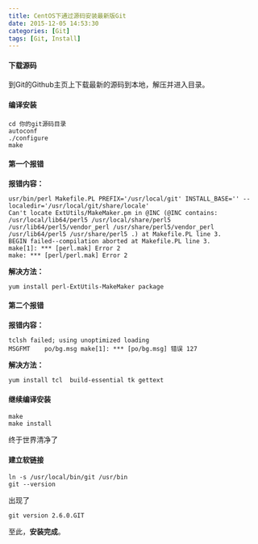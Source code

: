 ```yaml
---
title: CentOS下通过源码安装最新版Git
date: 2015-12-05 14:53:30
categories: [Git]
tags: [Git, Install]
---
```

#### 下载源码

到Git的Github主页上下载最新的源码到本地，解压并进入目录。

#### 编译安装

```shell
cd 你的git源码目录
autoconf
./configure
make
```

#### 第一个报错

**报错内容：**

```shell
usr/bin/perl Makefile.PL PREFIX='/usr/local/git' INSTALL_BASE='' --localedir='/usr/local/git/share/locale'
Can't locate ExtUtils/MakeMaker.pm in @INC (@INC contains: /usr/local/lib64/perl5 /usr/local/share/perl5 /usr/lib64/perl5/vendor_perl /usr/share/perl5/vendor_perl /usr/lib64/perl5 /usr/share/perl5 .) at Makefile.PL line 3.
BEGIN failed--compilation aborted at Makefile.PL line 3.
make[1]: *** [perl.mak] Error 2
make: *** [perl/perl.mak] Error 2
```

**解决方法：**

```shell
yum install perl-ExtUtils-MakeMaker package
```

#### 第二个报错

**报错内容：**

```shell
tclsh failed; using unoptimized loading
MSGFMT    po/bg.msg make[1]: *** [po/bg.msg] 错误 127
```

**解决方法：**

```shell
yum install tcl  build-essential tk gettext
```

#### 继续编译安装

```shell
make
make install
```

终于世界清净了

#### 建立软链接

```shell
ln -s /usr/local/bin/git /usr/bin
git --version
```

出现了

```shell
git version 2.6.0.GIT
```

至此，**安装完成**。
